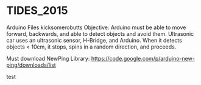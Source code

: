 # TIDES_2015
Arduino Files
kicksomerobutts
Objective: Arduino must be able to move forward, backwards, and able to detect objects and avoid them. 
Ultrasonic car uses an ultrasonic sensor, H-Bridge, and Arduino. When it detects objects < 10cm, it stops, spins in a random direction, and proceeds.

Must download NewPing Library: https://code.google.com/p/arduino-new-ping/downloads/list

test
